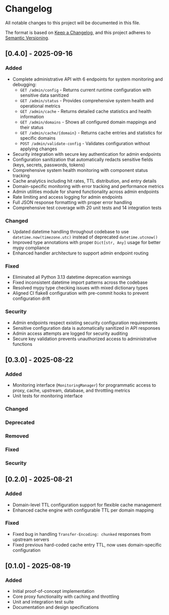 # Changelog

All notable changes to this project will be documented in this file.

The format is based on [Keep a Changelog](https://keepachangelog.com/en/1.0.0/),
and this project adheres to [Semantic Versioning](https://semver.org/spec/v2.0.0.html).


## [0.4.0] - 2025-09-16

### Added
- Complete administrative API with 6 endpoints for system monitoring and debugging:
  - `GET /admin/config` - Returns current runtime configuration with sensitive data sanitized
  - `GET /admin/status` - Provides comprehensive system health and operational metrics
  - `GET /admin/cache` - Returns detailed cache statistics and health information
  - `GET /admin/domains` - Shows all configured domain mappings and their status
  - `GET /admin/cache/{domain}` - Returns cache entries and statistics for specific domains
  - `POST /admin/validate-config` - Validates configuration without applying changes
- Security integration with secure key authentication for admin endpoints
- Configuration sanitization that automatically redacts sensitive fields (keys, secrets, passwords, tokens)
- Comprehensive system health monitoring with component status tracking
- Cache analytics including hit rates, TTL distribution, and entry details
- Domain-specific monitoring with error tracking and performance metrics
- Admin utilities module for shared functionality across admin endpoints
- Rate limiting and access logging for admin endpoints
- Full JSON response formatting with proper error handling
- Comprehensive test coverage with 20 unit tests and 14 integration tests

### Changed
- Updated datetime handling throughout codebase to use `datetime.now(timezone.utc)` instead of deprecated `datetime.utcnow()`
- Improved type annotations with proper `Dict[str, Any]` usage for better mypy compliance
- Enhanced handler architecture to support admin endpoint routing

### Fixed
- Eliminated all Python 3.13 datetime deprecation warnings
- Fixed inconsistent datetime import patterns across the codebase
- Resolved mypy type checking issues with mixed dictionary types
- Aligned CI flake8 configuration with pre-commit hooks to prevent configuration drift

### Security
- Admin endpoints respect existing security configuration requirements
- Sensitive configuration data is automatically sanitized in API responses
- Admin access attempts are logged for security auditing
- Secure key validation prevents unauthorized access to administrative functions

## [0.3.0] - 2025-08-22

### Added
- Monitoring interface (`MonitoringManager`) for programmatic access to proxy, cache, upstream, database, and throttling metrics
- Unit tests for monitoring interface

### Changed

### Deprecated

### Removed

### Fixed

### Security

## [0.2.0] - 2025-08-21

### Added
- Domain-level TTL configuration support for flexible cache management
- Enhanced cache engine with configurable TTL per domain mapping

### Fixed
- Fixed bug in handling `Transfer-Encoding: chunked` responses from upstream servers
- Fixed previous hard-coded cache entry TTL, now uses domain-specific configuration

## [0.1.0] - 2025-08-19

### Added
- Initial proof-of-concept implementation
- Core proxy functionality with caching and throttling
- Unit and integration test suite
- Documentation and design specifications
